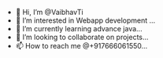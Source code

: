 - 👋 Hi, I’m @VaibhavTi
- 👀 I’m interested in Webapp development ...
- 🌱 I’m currently learning advance java...
- 💞️ I’m looking to collaborate on projects...
- 📫 How to reach me @+917666061550...

<!---
VaibhavTi/VaibhavTi is a ✨ special ✨ repository because its `README.md` (this file) appears on your GitHub profile.
You can click the Preview link to take a look at your changes.
--->
